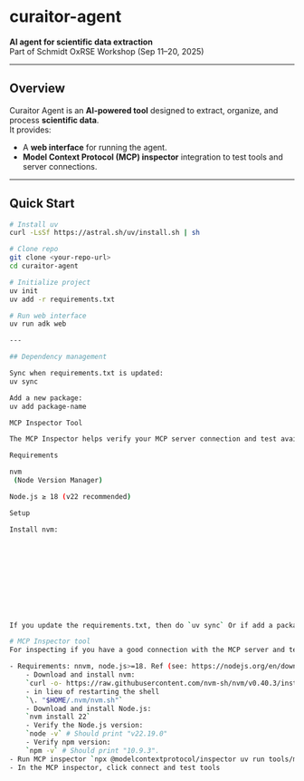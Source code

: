 # curaitor-agent  
**AI agent for scientific data extraction**  
Part of Schmidt OxRSE Workshop (Sep 11–20, 2025)  

---

## Overview  
Curaitor Agent is an **AI-powered tool** designed to extract, organize, and process **scientific data**.  
It provides:  
- A **web interface** for running the agent.  
- **Model Context Protocol (MCP) inspector** integration to test tools and server connections.  

---

## Quick Start  

```bash
# Install uv
curl -LsSf https://astral.sh/uv/install.sh | sh

# Clone repo
git clone <your-repo-url>
cd curaitor-agent

# Initialize project
uv init
uv add -r requirements.txt

# Run web interface
uv run adk web

---

## Dependency management

Sync when requirements.txt is updated:
uv sync

Add a new package:
uv add package-name

MCP Inspector Tool

The MCP Inspector helps verify your MCP server connection and test available tools.

Requirements

nvm
 (Node Version Manager)

Node.js ≥ 18 (v22 recommended)

Setup

Install nvm:











If you update the requirements.txt, then do `uv sync` Or if add a package directly to uv do `uv add package-name` then also update the requirements.txt. 

# MCP Inspector tool
For inspecting if you have a good connection with the MCP server and testing tools in the server files.

- Requirements: nnvm, node.js>=18. Ref (see: https://nodejs.org/en/download)
    - Download and install nvm:
    `curl -o- https://raw.githubusercontent.com/nvm-sh/nvm/v0.40.3/install.sh | bash`
    - in lieu of restarting the shell
    `\. "$HOME/.nvm/nvm.sh"`
    - Download and install Node.js:
    `nvm install 22`
    - Verify the Node.js version:
    `node -v` # Should print "v22.19.0"
    - Verify npm version:
    `npm -v` # Should print "10.9.3".
- Run MCP inspector `npx @modelcontextprotocol/inspector uv run tools/mcp_server.py`
- In the MCP inspector, click connect and test tools


